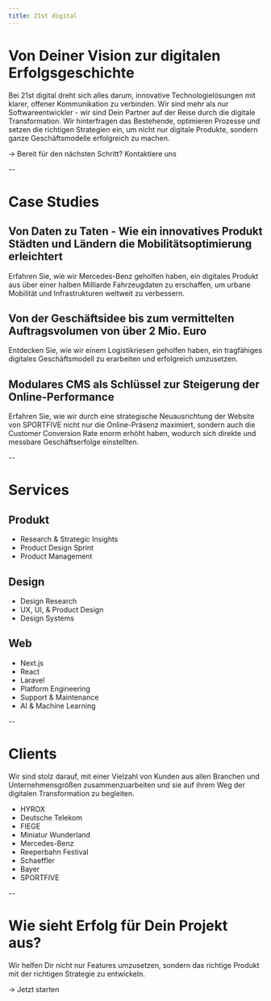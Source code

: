 ```yaml
---
title: 21st digital
---
```


# Von Deiner Vision zur digitalen Erfolgsgeschichte

Bei 21st digital dreht sich alles darum, innovative Technologielösungen mit klarer, offener Kommunikation zu verbinden. Wir sind mehr als nur Softwareentwickler - wir sind Dein Partner auf der Reise durch die digitale Transformation. Wir hinterfragen das Bestehende, optimieren Prozesse und setzen die richtigen Strategien ein, um nicht nur digitale Produkte, sondern ganze Geschäftsmodelle erfolgreich zu machen.

→ Bereit für den nächsten Schritt? Kontaktiere uns

--

# Case Studies

## Von Daten zu Taten - Wie ein innovatives Produkt Städten und Ländern die Mobilitätsoptimierung erleichtert

Erfahren Sie, wie wir Mercedes-Benz geholfen haben, ein digitales Produkt aus über einer halben Milliarde Fahrzeugdaten zu erschaffen, um urbane Mobilität und Infrastrukturen weltweit zu verbessern.

## Von der Geschäftsidee bis zum vermittelten Auftragsvolumen von über 2 Mio. Euro

Entdecken Sie, wie wir einem Logistikriesen geholfen haben, ein tragfähiges digitales Geschäftsmodell zu erarbeiten und erfolgreich umzusetzen.

## Modulares CMS als Schlüssel zur Steigerung der Online-Performance

Erfahren Sie, wie wir durch eine strategische Neuausrichtung der Website von SPORTFIVE nicht nur die Online-Präsenz maximiert, sondern auch die Customer Conversion Rate enorm erhöht haben, wodurch sich direkte und messbare Geschäftserfolge einstellten.

--

# Services

## Produkt

- Research & Strategic Insights
- Product Design Sprint
- Product Management

## Design

- Design Research
- UX, UI, & Product Design
- Design Systems

## Web

- Next.js
- React
- Laravel
- Platform Engineering
- Support & Maintenance
- AI & Machine Learning

--

# Clients

Wir sind stolz darauf, mit einer Vielzahl von Kunden aus allen Branchen und Unternehmensgrößen zusammenzuarbeiten und sie auf ihrem Weg der digitalen Transformation zu begleiten.

- HYROX
- Deutsche Telekom
- FIEGE
- Miniatur Wunderland
- Mercedes-Benz
- Reeperbahn Festival
- Schaeffler
- Bayer
- SPORTFIVE

--

# Wie sieht Erfolg für Dein Projekt aus?

Wir helfen Dir nicht nur Features umzusetzen, sondern das richtige Produkt mit der richtigen Strategie zu entwickeln.

→ Jetzt starten
